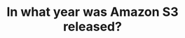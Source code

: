 ---
layout: answer
title: "In what year was Amazon S3 released?"
blurb: "<p>AWS launches Amazon S3 on March 14th, 2006.</p>"
quid: 281
---